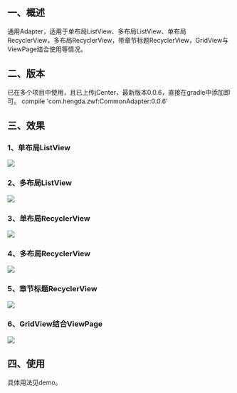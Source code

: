 ## 一、概述
通用Adapter，适用于单布局ListView、多布局ListView、单布局RecyclerView，多布局RecyclerView，带章节标题RecyclerView，GridView与ViewPage结合使用等情况。
## 二、版本
已在多个项目中使用，且已上传jCenter，最新版本0.0.6，直接在gradle中添加即可。
compile 'com.hengda.zwf:CommonAdapter:0.0.6'
## 三、效果
### 1、单布局ListView
![](http://oksdjdocc.bkt.clouddn.com/17-2-3/89062263-file_1486106094623_13cca.png)
### 2、多布局ListView
![](http://oksdjdocc.bkt.clouddn.com/17-2-3/95414587-file_1486106094743_467a.png)
### 3、单布局RecyclerView
![](http://oksdjdocc.bkt.clouddn.com/17-2-3/7801613-file_1486106094857_1789f.png)
### 4、多布局RecyclerView
![](http://oksdjdocc.bkt.clouddn.com/17-2-3/51561209-file_1486106094971_210f.png)
### 5、章节标题RecyclerView
![](http://oksdjdocc.bkt.clouddn.com/17-2-3/79560240-file_1486106095086_dd99.png)
### 6、GridView结合ViewPage
![](http://oksdjdocc.bkt.clouddn.com/17-2-3/4686495-file_1486106094388_21d9.png)
## 四、使用
具体用法见demo。